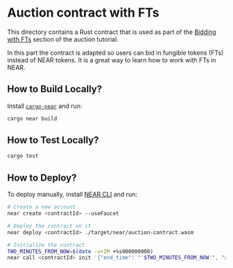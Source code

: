 # Auction contract with FTs

This directory contains a Rust contract that is used as part of the [Bidding with FTs](https://docs.near.org/tutorials/auction/bidding-with-fts) section of the auction tutorial.

In this part the contract is adapted so users can bid in fungible tokens (FTs) instead of NEAR tokens. It is a great way to learn how to work with FTs in NEAR.

## How to Build Locally?

Install [`cargo-near`](https://github.com/near/cargo-near) and run:

```bash
cargo near build
```

## How to Test Locally?

```bash
cargo test
```

## How to Deploy?

To deploy manually, install [NEAR CLI](https://docs.near.org/tools/near-cli#installation) and run:

```bash
# Create a new account
near create <contractId> --useFaucet

# Deploy the contract on it
near deploy <contractId> ./target/near/auction-contract.wasm

# Initialize the contract
TWO_MINUTES_FROM_NOW=$(date -v+2M +%s000000000)
near call <contractId> init '{"end_time": "'$TWO_MINUTES_FROM_NOW'", "auctioneer": "<auctioneerAccountId>", "ft_contract": "<ftContractId>", "nft_contract": "<nftContractId>", "token_id": "<tokenId>", "starting_price": "<startingPrice>"}' --accountId <contractId>
```